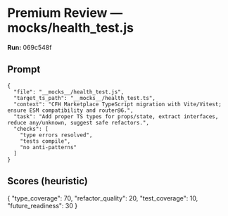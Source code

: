 # Premium Review — __mocks__/health_test.js

**Run:** 069c548f

## Prompt

```
{
  "file": "__mocks__/health_test.js",
  "target_ts_path": "__mocks__/health_test.ts",
  "context": "CFH Marketplace TypeScript migration with Vite/Vitest; ensure ESM compatibility and router@6.",
  "task": "Add proper TS types for props/state, extract interfaces, reduce any/unknown, suggest safe refactors.",
  "checks": [
    "type errors resolved",
    "tests compile",
    "no anti-patterns"
  ]
}
```

## Scores (heuristic)

{
  "type_coverage": 70,
  "refactor_quality": 20,
  "test_coverage": 10,
  "future_readiness": 30
}
